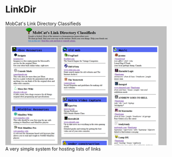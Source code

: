# LinkDir
MobCat's Link Directory Classifieds
![preview](https://raw.githubusercontent.com/MobCat/LinkDir/main/preview.png)
A very simple system for hosting lists of links
